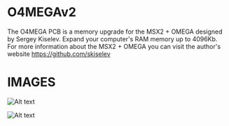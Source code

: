 # O4MEGAv2

The O4MEGA PCB is a memory upgrade for the MSX2 + OMEGA designed by Sergey Kiselev. Expand your computer's RAM memory up to 4096Kb.
For more information about the MSX2 + OMEGA you can visit the author's website
https://github.com/skiselev

# IMAGES

![Alt text](https://github.com/capsule5000/O4MEGA_v2/blob/main/Images/o4megav2.png)

![Alt text](https://github.com/capsule5000/O4MEGA_v2/blob/main/Images/o4megav2_2.png)

 
